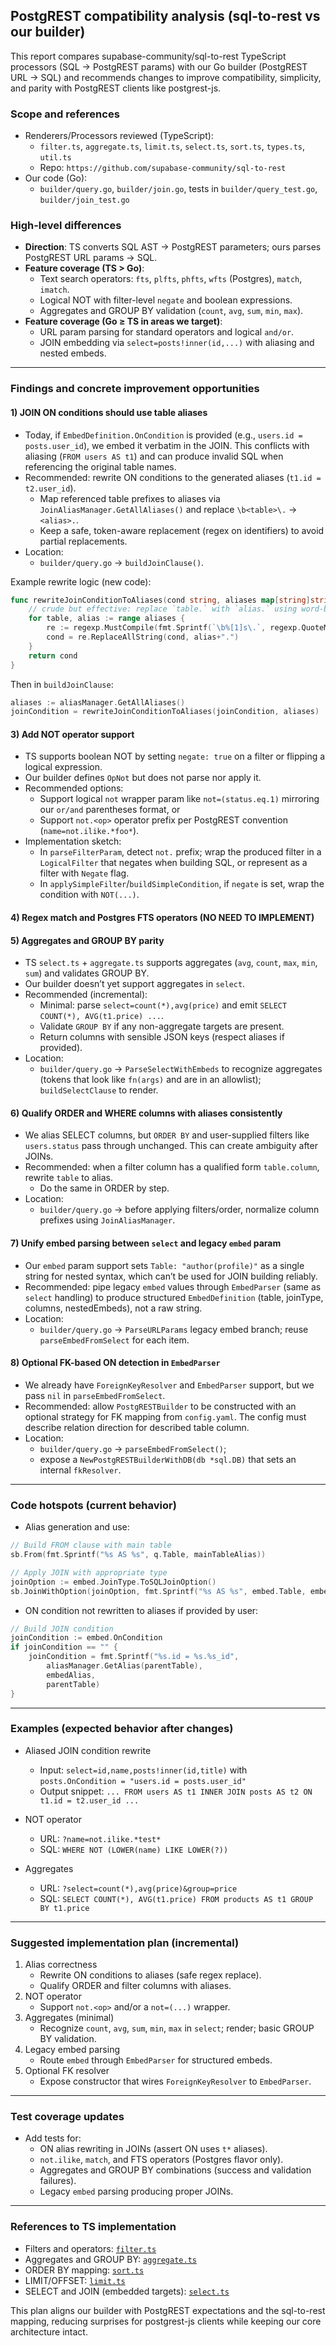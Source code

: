 ## PostgREST compatibility analysis (sql-to-rest vs our builder)

This report compares supabase-community/sql-to-rest TypeScript processors (SQL → PostgREST params) with our Go builder (PostgREST URL → SQL) and recommends changes to improve compatibility, simplicity, and parity with PostgREST clients like postgrest-js.

### Scope and references
- Renderers/Processors reviewed (TypeScript):
  - `filter.ts`, `aggregate.ts`, `limit.ts`, `select.ts`, `sort.ts`, `types.ts`, `util.ts`
  - Repo: `https://github.com/supabase-community/sql-to-rest`
- Our code (Go):
  - `builder/query.go`, `builder/join.go`, tests in `builder/query_test.go`, `builder/join_test.go`

### High-level differences
- **Direction**: TS converts SQL AST → PostgREST parameters; ours parses PostgREST URL params → SQL.
- **Feature coverage (TS > Go)**:
  - Text search operators: `fts`, `plfts`, `phfts`, `wfts` (Postgres), `match`, `imatch`.
  - Logical NOT with filter-level `negate` and boolean expressions.
  - Aggregates and GROUP BY validation (`count`, `avg`, `sum`, `min`, `max`).
- **Feature coverage (Go ≥ TS in areas we target)**:
  - URL param parsing for standard operators and logical `and/or`.
  - JOIN embedding via `select=posts!inner(id,...)` with aliasing and nested embeds.

---

### Findings and concrete improvement opportunities

#### 1) JOIN ON conditions should use table aliases
- Today, if `EmbedDefinition.OnCondition` is provided (e.g., `users.id = posts.user_id`), we embed it verbatim in the JOIN. This conflicts with aliasing (`FROM users AS t1`) and can produce invalid SQL when referencing the original table names.
- Recommended: rewrite ON conditions to the generated aliases (`t1.id = t2.user_id`).
  - Map referenced table prefixes to aliases via `JoinAliasManager.GetAllAliases()` and replace `\b<table>\.` → `<alias>.`.
  - Keep a safe, token-aware replacement (regex on identifiers) to avoid partial replacements.
- Location:
  - `builder/query.go` → `buildJoinClause()`.

Example rewrite logic (new code):
```go
func rewriteJoinConditionToAliases(cond string, aliases map[string]string) string {
    // crude but effective: replace `table.` with `alias.` using word-boundaries
    for table, alias := range aliases {
        re := regexp.MustCompile(fmt.Sprintf(`\b%[1]s\.`, regexp.QuoteMeta(table)))
        cond = re.ReplaceAllString(cond, alias+".")
    }
    return cond
}
```
Then in `buildJoinClause`:
```go
aliases := aliasManager.GetAllAliases()
joinCondition = rewriteJoinConditionToAliases(joinCondition, aliases)
```

#### 3) Add NOT operator support
- TS supports boolean NOT by setting `negate: true` on a filter or flipping a logical expression.
- Our builder defines `OpNot` but does not parse nor apply it.
- Recommended options:
  - Support logical `not` wrapper param like `not=(status.eq.1)` mirroring our `or/and` parentheses format, or
  - Support `not.<op>` operator prefix per PostgREST convention (`name=not.ilike.*foo*`).
- Implementation sketch:
  - In `parseFilterParam`, detect `not.` prefix; wrap the produced filter in a `LogicalFilter` that negates when building SQL, or represent as a filter with `Negate` flag.
  - In `applySimpleFilter`/`buildSimpleCondition`, if `negate` is set, wrap the condition with `NOT(...)`.

#### 4) Regex match and Postgres FTS operators (NO NEED TO IMPLEMENT)

#### 5) Aggregates and GROUP BY parity
- TS `select.ts` + `aggregate.ts` supports aggregates (`avg`, `count`, `max`, `min`, `sum`) and validates GROUP BY.
- Our builder doesn’t yet support aggregates in `select`.
- Recommended (incremental):
  - Minimal: parse `select=count(*),avg(price)` and emit `SELECT COUNT(*), AVG(t1.price) ...`.
  - Validate `GROUP BY` if any non-aggregate targets are present.
  - Return columns with sensible JSON keys (respect aliases if provided).
- Location:
  - `builder/query.go` → `ParseSelectWithEmbeds` to recognize aggregates (tokens that look like `fn(args)` and are in an allowlist); `buildSelectClause` to render.

#### 6) Qualify ORDER and WHERE columns with aliases consistently
- We alias SELECT columns, but `ORDER BY` and user-supplied filters like `users.status` pass through unchanged. This can create ambiguity after JOINs.
- Recommended: when a filter column has a qualified form `table.column`, rewrite `table` to alias.
  - Do the same in ORDER by step.
- Location:
  - `builder/query.go` → before applying filters/order, normalize column prefixes using `JoinAliasManager`.

#### 7) Unify embed parsing between `select` and legacy `embed` param
- Our `embed` param support sets `Table: "author(profile)"` as a single string for nested syntax, which can’t be used for JOIN building reliably.
- Recommended: pipe legacy `embed` values through `EmbedParser` (same as `select` handling) to produce structured `EmbedDefinition` (table, joinType, columns, nestedEmbeds), not a raw string.
- Location:
  - `builder/query.go` → `ParseURLParams` legacy embed branch; reuse `parseEmbedFromSelect` for each item.

#### 8) Optional FK-based ON detection in `EmbedParser`
- We already have `ForeignKeyResolver` and `EmbedParser` support, but we pass `nil` in `parseEmbedFromSelect`.
- Recommended: allow `PostgRESTBuilder` to be constructed with an optional strategy for FK mapping from `config.yaml`. The config must describe relation direction for described table column.
- Location:
  - `builder/query.go` → `parseEmbedFromSelect()`; 
  - expose a `NewPostgRESTBuilderWithDB(db *sql.DB)` that sets an internal `fkResolver`.

---

### Code hotspots (current behavior)

- Alias generation and use:
```343:353:builder/query.go
// Build FROM clause with main table
sb.From(fmt.Sprintf("%s AS %s", q.Table, mainTableAlias))
```
```717:721:builder/query.go
// Apply JOIN with appropriate type
joinOption := embed.JoinType.ToSQLJoinOption()
sb.JoinWithOption(joinOption, fmt.Sprintf("%s AS %s", embed.Table, embedAlias), joinCondition)
```

- ON condition not rewritten to aliases if provided by user:
```706:715:builder/query.go
// Build JOIN condition
joinCondition := embed.OnCondition
if joinCondition == "" {
    joinCondition = fmt.Sprintf("%s.id = %s.%s_id",
        aliasManager.GetAlias(parentTable),
        embedAlias,
        parentTable)
}
```

---

### Examples (expected behavior after changes)

- Aliased JOIN condition rewrite
  - Input: `select=id,name,posts!inner(id,title)` with `posts.OnCondition = "users.id = posts.user_id"`
  - Output snippet: `... FROM users AS t1 INNER JOIN posts AS t2 ON t1.id = t2.user_id ...`

- NOT operator
  - URL: `?name=not.ilike.*test*`
  - SQL: `WHERE NOT (LOWER(name) LIKE LOWER(?))`

- Aggregates
  - URL: `?select=count(*),avg(price)&group=price`
  - SQL: `SELECT COUNT(*), AVG(t1.price) FROM products AS t1 GROUP BY t1.price`

---

### Suggested implementation plan (incremental)
1. Alias correctness
   - Rewrite ON conditions to aliases (safe regex replace).
   - Qualify ORDER and filter columns with aliases.
3. NOT operator
   - Support `not.<op>` and/or a `not=(...)` wrapper.
4. Aggregates (minimal)
   - Recognize `count`, `avg`, `sum`, `min`, `max` in `select`; render; basic GROUP BY validation.
6. Legacy embed parsing
   - Route `embed` through `EmbedParser` for structured embeds.
7. Optional FK resolver
   - Expose constructor that wires `ForeignKeyResolver` to `EmbedParser`.

---

### Test coverage updates
- Add tests for:
  - ON alias rewriting in JOINs (assert ON uses `t*` aliases).
  - `not.ilike`, `match`, and FTS operators (Postgres flavor only).
  - Aggregates and GROUP BY combinations (success and validation failures).
  - Legacy `embed` parsing producing proper JOINs.

---

### References to TS implementation
- Filters and operators: [`filter.ts`](https://github.com/supabase-community/sql-to-rest/blob/main/src/processor/filter.ts)
- Aggregates and GROUP BY: [`aggregate.ts`](https://github.com/supabase-community/sql-to-rest/blob/main/src/processor/aggregate.ts)
- ORDER BY mapping: [`sort.ts`](https://github.com/supabase-community/sql-to-rest/blob/main/src/processor/sort.ts)
- LIMIT/OFFSET: [`limit.ts`](https://github.com/supabase-community/sql-to-rest/blob/main/src/processor/limit.ts)
- SELECT and JOIN (embedded targets): [`select.ts`](https://github.com/supabase-community/sql-to-rest/blob/main/src/processor/select.ts)

This plan aligns our builder with PostgREST expectations and the sql-to-rest mapping, reducing surprises for postgrest-js clients while keeping our core architecture intact.

